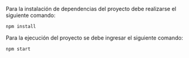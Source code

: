Para la instalación de dependencias del proyecto debe realizarse el siguiente comando:

```
npm install
```

Para la ejecución del proyecto se debe ingresar el siguiente comando:

```
npm start
```